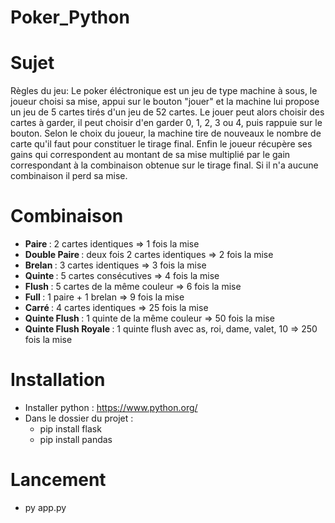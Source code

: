 # Poker_Python

# Sujet
Règles du jeu: Le poker éléctronique est un jeu de type machine à sous, le joueur choisi sa mise, appui sur le bouton "jouer" et la machine lui propose un jeu de 5 cartes tirés d'un jeu de 52 cartes. Le jouer peut alors choisir des cartes à garder, il peut choisir d'en garder 0, 1, 2, 3 ou 4, puis rappuie sur le bouton. Selon le choix du joueur, la machine tire de nouveaux le nombre de carte qu'il faut pour constituer le tirage final. Enfin le joueur récupère ses gains qui correspondent au montant de sa mise multiplié par le gain correspondant à la combinaison obtenue sur le tirage final. Si il n'a aucune combinaison il perd sa mise.

# Combinaison
- <strong> Paire </strong>: 2 cartes identiques => 1 fois la mise <br>
- <strong> Double Paire </strong>: deux fois 2 cartes identiques => 2 fois la mise <br>
- <strong> Brelan </strong>: 3 cartes identiques => 3 fois la mise <br>
- <strong> Quinte </strong>: 5 cartes consécutives => 4 fois la mise <br>
- <strong> Flush </strong>: 5 cartes de la même couleur => 6 fois la mise <br>
- <strong> Full </strong>: 1 paire + 1 brelan => 9 fois la mise <br>
- <strong> Carré </strong>: 4 cartes identiques => 25 fois la mise <br>
- <strong> Quinte Flush </strong>: 1 quinte de la même couleur => 50 fois la mise <br>
- <strong> Quinte Flush Royale </strong>: 1 quinte flush avec as, roi, dame, valet, 10 => 250 fois la mise <br>

# Installation 
- Installer python : https://www.python.org/
- Dans le dossier du projet : 
    - pip install flask
    - pip install pandas
    
# Lancement
- py app.py
